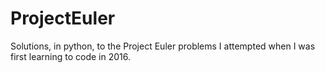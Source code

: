 # ProjectEuler

Solutions, in python, to the Project Euler problems I attempted when I was first learning to code in 2016.
